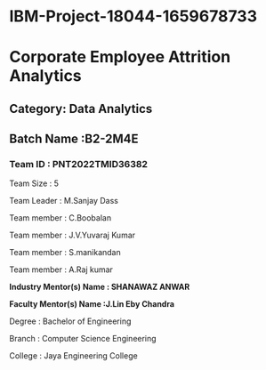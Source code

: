 # IBM-Project-18044-1659678733
# Corporate Employee Attrition Analytics
 
 
## Category: Data Analytics
 
## Batch Name :B2-2M4E
 
 
### Team ID : PNT2022TMID36382
 
Team Size : 5
 
Team Leader : M.Sanjay Dass
 
Team member : C.Boobalan 
 
Team member : J.V.Yuvaraj Kumar

Team member : S.manikandan

Team member : A.Raj kumar


**Industry Mentor(s) Name : SHANAWAZ ANWAR**

**Faculty Mentor(s) Name :J.Lin Eby Chandra**


Degree : Bachelor of Engineering

Branch : Computer Science Engineering

College : Jaya Engineering College

